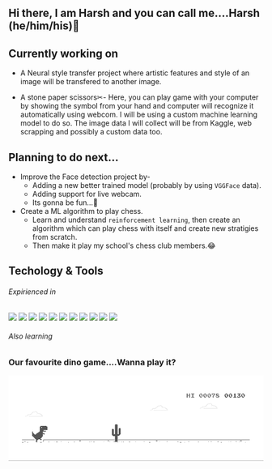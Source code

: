 ## Hi there, I am Harsh and you can call me....Harsh (he/him/his)👋


## Currently working on
* A Neural style transfer project where artistic features and style of an image will be transfered to another image.

* A stone paper scissors✂- Here, you can play game with your computer by showing the symbol from your hand and computer will recognize it automatically using webcom. I will be using a custom machine learning model to do so. The image data I will collect will be from Kaggle, web scrapping and possibly a custom data too.



## Planning to do next...
* Improve the Face detection project by-
   * Adding a new better trained model (probably by using `VGGFace` data).
   * Adding support for live webcam.
   * Its gonna be fun...🤩
* Create a ML algorithm to play chess.
  * Learn and understand `reinforcement learning`, then create an algorithm which can play chess with itself and create new stratigies from scratch.
  * Then make it play my school's chess club members.😂



## Techology & Tools

###### Expirienced in
![](https://img.shields.io/badge/OS-Windows-informational?style=flat&logo=Windows&logoColor=white&color=2bbc8a)
![](https://img.shields.io/badge/Code-Python-informational?style=flat&logo=python&logoColor=white&color=2bbc8a)
![](https://img.shields.io/badge/Code-Java-informational?style=flat&logo=java&logoColor=white&color=2bbc8a)
![](https://img.shields.io/badge/Code-Octave-informational?style=flat&logo=Octave&logoColor=white&color=2bbc8a)
![](https://img.shields.io/badge/Editor-Jupyter-informational?style=flat&logo=Jupyter&logoColor=white&color=2bbc8a)
![](https://img.shields.io/badge/Editor-Visual_Studio_Code-informational?style=flat&logo=Visual-Studio-Code&logoColor=white&color=2bbc8a)
![](https://img.shields.io/badge/Cloud-Google_Cloud_Platform-informational?style=flat&logo=Google-Cloud&logoColor=white&color=2bbc8a)
![](https://img.shields.io/badge/Cloud-Microsoft_Azure-informational?style=flat&logo=Microsoft-Azure&logoColor=white&color=2bbc8a)
![](https://img.shields.io/badge/Tool-Android_Studio-informational?style=flat&logo=Android-Studio&logoColor=white&color=2bbc8a)
![](https://img.shields.io/badge/Tool-TensorFlow-informational?style=flat&logo=Tensorflow&logoColor=white&color=2bbc8a)
![](https://img.shields.io/badge/Music-YouTube_Music-informational?style=flat&logo=YouTube-Music&logoColor=white&color=2bbc8a)

###### Also learning


### Our favourite dino game....Wanna play it?

![image](dino.gif  "To play it turn off your internet")
<!--
**LordHarsh/LordHarsh** is a ✨ _special_ ✨ repository because its `README.md` (this file) appears on your GitHub profile.

Here are some ideas to get you started:

- 🔭 I’m currently working on ...
- 🌱 I’m currently learning ...
- 👯 I’m looking to collaborate on ...
- 🤔 I’m looking for help with ...
- 💬 Ask me about ...
- 📫 How to reach me: ...
- 😄 Pronouns: ...
- ⚡ Fun fact: ...
-->
